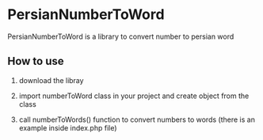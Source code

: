 # PersianNumberToWord
PersianNumberToWord is a library to convert number to persian word

## How to use
1. download the libray
  
2. import numberToWord class in your project and create object from the class

3. call numberToWords() function to convert numbers to words (there is an example inside index.php file)
